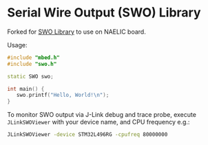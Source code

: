 # Serial Wire Output (SWO) Library

Forked for [SWO Library](https://gitlab.com/catie_6tron/swo) to use on NAELIC board.

Usage:
  
```cpp
#include "mbed.h"
#include "swo.h"

static SWO swo;

int main() {
   swo.printf("Hello, World!\n");
}
```
  
To monitor SWO output via J-Link debug and trace probe, execute
`JLinkSWOViewer` with your device name, and CPU frequency e.g.:

```sh
JLinkSWOViewer -device STM32L496RG -cpufreq 80000000
```
